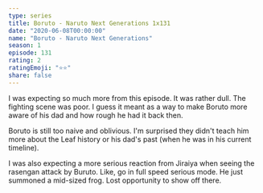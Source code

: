 ```yaml
---
type: series
title: Boruto - Naruto Next Generations 1x131
date: "2020-06-08T00:00:00"
name: "Boruto - Naruto Next Generations"
season: 1
episode: 131
rating: 2
ratingEmoji: "⭐️⭐️"
share: false
---
```


I was expecting so much more from this episode. It was rather dull. The fighting scene was poor. I guess it meant as a way to make Boruto more aware of his dad and how rough he had it back then.

Boruto is still too naive and oblivious. I'm surprised they didn't teach him more about the Leaf history or his dad's past (when he was in his current timeline).

I was also expecting a more serious reaction from Jiraiya when seeing the rasengan attack by Buruto. Like, go in full speed serious mode. He just summoned a mid-sized frog. Lost opportunity to show off there.
